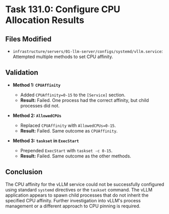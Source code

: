 # Task 131.0: Configure CPU Allocation Results

## Files Modified

- `infrastructure/servers/01-llm-server/configs/systemd/vllm.service`: Attempted multiple methods to set CPU affinity.

## Validation

- **Method 1: `CPUAffinity`**
  - Added `CPUAffinity=0-15` to the `[Service]` section.
  - **Result:** Failed. One process had the correct affinity, but child processes did not.

- **Method 2: `AllowedCPUs`**
  - Replaced `CPUAffinity` with `AllowedCPUs=0-15`.
  - **Result:** Failed. Same outcome as `CPUAffinity`.

- **Method 3: `taskset` in `ExecStart`**
  - Prepended `ExecStart` with `taskset -c 0-15`.
  - **Result:** Failed. Same outcome as the other methods.

## Conclusion

The CPU affinity for the vLLM service could not be successfully configured using standard `systemd` directives or the `taskset` command. The vLLM application appears to spawn child processes that do not inherit the specified CPU affinity. Further investigation into vLLM's process management or a different approach to CPU pinning is required.